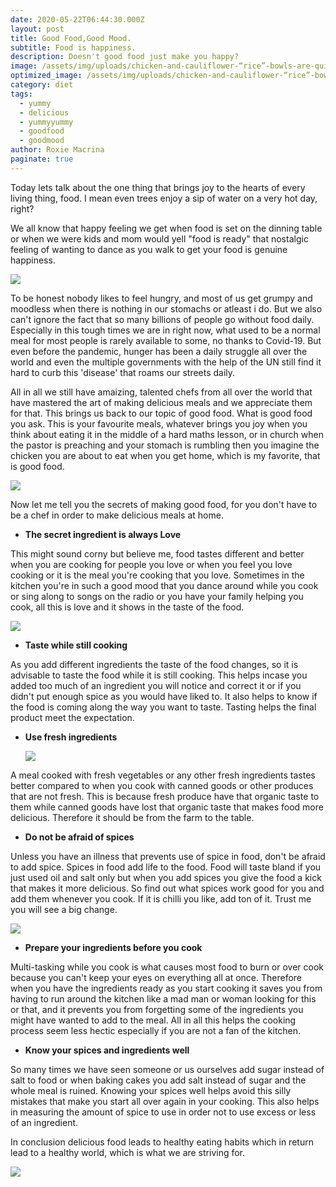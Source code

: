```yaml
---
date: 2020-05-22T06:44:30.000Z
layout: post
title: Good Food,Good Mood.
subtitle: Food is happiness.
description: Doesn't good food just make you happy?
image: /assets/img/uploads/chicken-and-cauliflower-“rice”-bowls-are-quick-and-perfect-for___-2-.jpg
optimized_image: /assets/img/uploads/chicken-and-cauliflower-“rice”-bowls-are-quick-and-perfect-for___-2-.jpg
category: diet
tags:
  - yummy
  - delicious
  - yummyyummy
  - goodfood
  - goodmood
author: Roxie Macrina
paginate: true
---
```

Today lets talk about the one thing that brings joy to the hearts of every living thing, food. I mean even trees enjoy a sip of water on a very hot day, right?

We all know that happy feeling we get when food is set on the dinning table or when we were kids and mom would yell "food is ready" that nostalgic feeling of wanting to dance as you walk to get your food is genuine happiness.

<!--StartFragment-->

![](https://i.pinimg.com/236x/97/d2/3a/97d23aae2b2918142fef43d03bfb3711.jpg)

<!--EndFragment-->

To be honest nobody likes to feel hungry, and most of us get grumpy and moodless when there is nothing in our stomachs or atleast i do. But we also can't ignore the fact that so many billions of people go without food daily. Especially in this tough times we are in right now, what used to be a normal meal for most people is rarely available to some, no thanks to Covid-19. But even before the pandemic, hunger has been a daily struggle all over the world and even the multiple governments with the help of the UN still find it hard to curb this 'disease' that roams our streets daily.

All in all we still have amaizing, talented chefs from all over the world that have mastered the art of making delicious meals and we appreciate them for that. This brings us back to our topic of good food. What is good food you ask. This is your favourite meals, whatever brings you joy when you think about eating it in the middle of a hard maths lesson, or in church when the pastor is preaching and your stomach is rumbling then you imagine the chicken you are about to eat when you get home, which is my favorite, that is good food.

<!--StartFragment-->

![](https://i.pinimg.com/236x/07/20/d4/0720d4557697e7527e409e3704624975.jpg)

<!--EndFragment-->

Now let me tell you the secrets of making good food, for you don't have to be a chef in order to make delicious meals at home.

* **The secret ingredient is always Love**

This might sound corny but believe me, food tastes different and better when you are cooking for people you love or when you feel you love cooking or it is the meal you're cooking that you love. Sometimes in the kitchen you're in such a good mood that you dance around while you cook or sing along to songs on the radio or you have your family helping you cook, all this is love and it shows in the taste of the food.

<!--StartFragment-->

![](https://i.pinimg.com/236x/a5/43/22/a54322a5aafcb945a161312108b031c3.jpg)

<!--EndFragment-->

* **Taste while still cooking**

As you add different ingredients the taste of the food changes, so it is advisable to taste the food while it is still cooking. This helps incase you added too much of an ingredient you will notice and correct it or if you didn't put enough spice as you would have liked to. It also helps to know if the food is coming along the way you want to taste. Tasting helps the final product meet the expectation.

* **Use fresh ingredients**

  ![](https://i.pinimg.com/236x/66/4c/90/664c90156db023ac049b54fa56041975.jpg)

A meal cooked with fresh vegetables or any other fresh ingredients tastes better compared to when you cook with canned goods or other produces that are not fresh. This is because fresh produce have that organic taste to them while canned goods have lost that organic taste that makes food more delicious. Therefore it should be from the farm to the table.

* **Do not be afraid of spices**

Unless you have an illness that prevents use of spice in food, don't be afraid to add spice. Spices in food add life to the food. Food will taste bland if you just used oil and salt only but when you add spices you give the food a kick that makes it more delicious. So find out what spices work good for you and add them whenever you cook. If it is chilli you like, add ton of it. Trust me you will see a big change.

<!--StartFragment-->

![](https://i.pinimg.com/236x/cc/8c/17/cc8c1713b85bd1ca67e08c1ccfadbab4.jpg)

<!--EndFragment-->

* **Prepare your ingredients before you cook**

Multi-tasking while you cook is what causes most food to burn or over cook because you can't keep your eyes on everything all at once. Therefore when you have the ingredients ready as you start cooking it saves you from having to run around the kitchen like a mad man or woman looking for this or that, and it prevents you from forgetting some of the ingredients you might have wanted to add to the meal. All in all this helps the cooking process seem less hectic especially if you are not a fan of the kitchen. 

* **Know your spices and ingredients well**

So many times we have seen someone or us ourselves add sugar instead of salt to food or when baking cakes you add salt instead of sugar and the whole meal is ruined. Knowing your spices well helps avoid this silly mistakes that make you start all over again in your cooking. This also helps in measuring the amount of spice to use in order not to use excess or less of an ingredient.

In conclusion delicious food leads to healthy eating habits which in return lead to a healthy world, which is what we are striving for.

<!--StartFragment-->

![](https://i.pinimg.com/236x/20/d9/17/20d917b75bb3829f4793b4864fca0ff3.jpg)

<!--EndFragment-->
